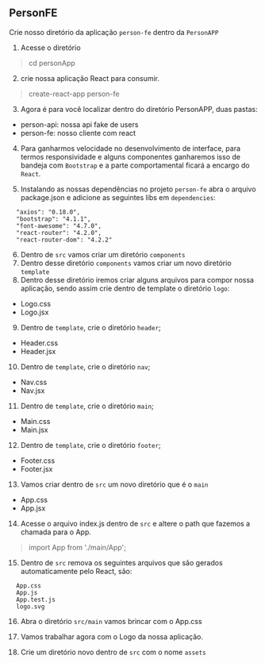 ##  PersonFE

Crie nosso diretório da aplicação `person-fe` dentro da `PersonAPP`

1. Acesse o diretório
> cd personApp

2. crie nossa aplicação React para consumir.
> create-react-app person-fe

3. Agora é para você localizar dentro do diretório PersonAPP, duas pastas:
 - person-api: nossa api fake de users
 - person-fe: nosso cliente com react

4. Para ganharmos velocidade no desenvolvimento de interface, para termos responsividade 
e alguns componentes ganharemos isso de bandeja com `Bootstrap` 
e a parte comportamental ficará a encargo do `React`.

5. Instalando as nossas dependências no projeto `person-fe`  abra o arquivo package.json e 
adicione as seguintes libs em `dependencies`:

```
  "axios": "0.18.0",
  "bootstrap": "4.1.1",
  "font-awesome": "4.7.0",
  "react-router": "4.2.0",
  "react-router-dom": "4.2.2"
```

6. Dentro de `src` vamos criar um diretório `components`
7. Dentro desse diretório `components` vamos criar um novo diretório `template`
8. Dentro desse diretório iremos criar alguns arquivos para compor nossa aplicação, sendo assim crie dentro de template o diretório `logo`:
 - Logo.css
 - Logo.jsx

9. Dentro de `template`, crie o diretório `header`;
- Header.css
- Header.jsx

10. Dentro de `template`, crie o diretório `nav`;
- Nav.css
- Nav.jsx

11. Dentro de `template`, crie o diretório `main`;
- Main.css
- Main.jsx

12. Dentro de `template`, crie o diretório `footer`;
- Footer.css
- Footer.jsx

13. Vamos criar dentro de `src` um novo diretório que é o `main`
 - App.css
 - App.jsx

 14. Acesse o arquivo index.js dentro de `src` e altere o path que
 fazemos a chamada para o App.

 > import App from './main/App';

 15. Dentro de `src` remova os seguintes arquivos que são gerados automaticamente pelo React, são:
```
  App.css
  App.js
  App.test.js
  logo.svg
```

16. Abra o diretório `src/main` vamos brincar com o App.css

17. Vamos trabalhar agora com o Logo da nossa aplicação.
 1. Crie um diretório novo dentro de `src` com o nome `assets`




